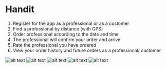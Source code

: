 # Handit

1. Register for the app as a professional or as a customer
2. Find a professional by distance (with GPS)
3. Order professional according to the date and time
4. The professional will confirm your order and arrive
5.  Rate the professional you have ordered
6.  View your order history and future orders as a professional/ customer

![alt text](https://github.com/adimor1/HandIt/blob/master/image4.jpg)
![alt text](https://github.com/adimor1/HandIt/blob/master/image3.jpg)
![alt text](https://github.com/adimor1/HandIt/blob/master/image2.jpg)
![alt text](https://github.com/adimor1/HandIt/blob/master/image5.jpg)
![alt text](https://github.com/adimor1/HandIt/blob/master/imag1.jpg)

